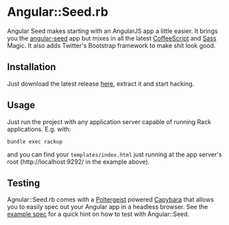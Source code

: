 # Angular::Seed.rb

Angular Seed makes starting with an AngularJS app a little easier. It brings you the [angular-seed](https://github.com/angular/angular-seed) app but mixes in all the latest [CoffeeScript](https://github.com/jashkenas/coffee-script) and [Sass](https://github.com/nex3/sass) Magic. It also adds Twitter's Bootstrap framework to make shit look good.

## Installation

Just download the latest release [here](https://github.com/walski/angular-seed.rb/tags), extract it and start hacking.

## Usage

Just run the project with any application server capable of running Rack applications. E.g. with:

```
bundle exec rackup
```

and you can find your ``templates/index.html`` just running at the app server's root (http://localhost:9292/ in the example above).

## Testing

Agnular::Seed.rb comes with a [Poltergeist](https://github.com/jonleighton/poltergeist) powered [Capybara](https://github.com/jnicklas/capybara) that allows you to easily spec out your Angular app in a headless browser. See the [example spec](blob/master/spec/request/angular_seed_spec.rb) for a quick hint on how to test with Angular::Seed.